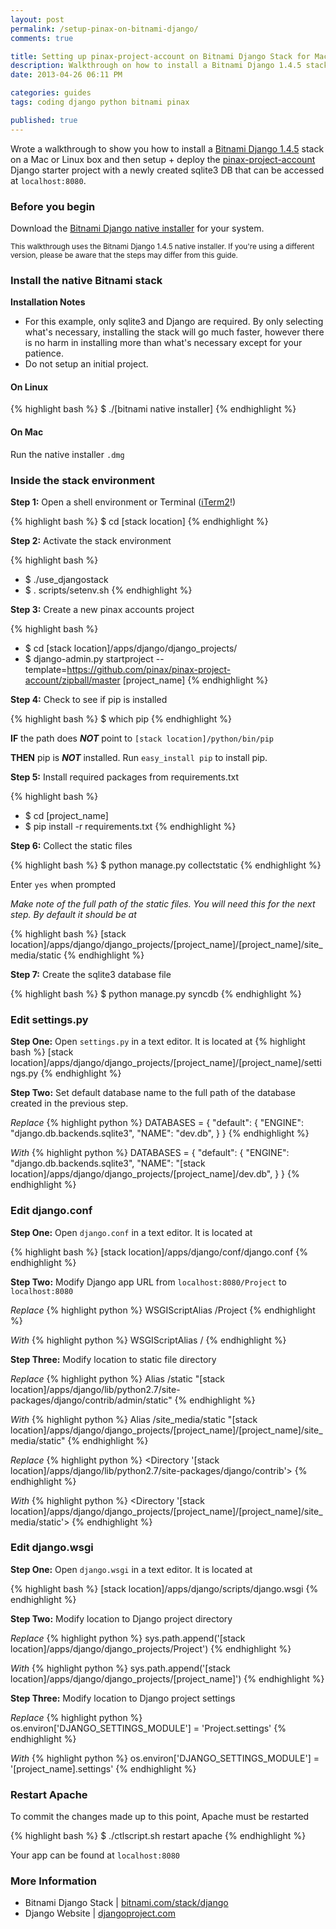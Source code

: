 ```yaml
---
layout: post
permalink: /setup-pinax-on-bitnami-django/
comments: true

title: Setting up pinax-project-account on Bitnami Django Stack for Mac/Linux
description: Walkthrough on how to install a Bitnami Django 1.4.5 stack on Mac/Linux and then setup + deploy the pinax-project-account starter project to the stack
date: 2013-04-26 06:11 PM

categories: guides
tags: coding django python bitnami pinax

published: true
---
```


Wrote a walkthrough to show you how to install a [Bitnami Django 1.4.5](https://bitnami.com/stack/django) stack on a Mac or Linux box and then setup + deploy the [pinax-project-account](https://github.com/pinax/pinax-project-account) Django starter project with a newly created sqlite3 DB that can be accessed at `localhost:8080`.

<!--more Check it out after the jump!-->


### Before you begin

Download the [Bitnami Django native installer](https://bitnami.com/stack/django/installer) for your system.

<small>This walkthrough uses the Bitnami Django 1.4.5 native installer. If you're using a different version, please be aware that the steps may differ from this guide.</small>


### Install the native Bitnami stack

**Installation Notes**

- For this example, only sqlite3 and Django are required. By only selecting what's necessary, installing the stack will go much faster, however there is no harm in installing more than what's necessary except for your patience.
- Do not setup an initial project.

#### On Linux

{% highlight bash %}
$ ./[bitnami native installer]
{% endhighlight %}

#### On Mac

Run the native installer `.dmg`


### Inside the stack environment

**Step 1:** Open a shell environment or Terminal (<a href="https://www.iterm2.com/">iTerm2</a>!)

{% highlight bash %}
$ cd [stack location]
{% endhighlight %}

**Step 2:** Activate the stack environment

{% highlight bash %}
- $ ./use_djangostack
- $ . scripts/setenv.sh
{% endhighlight %}

**Step 3:** Create a new pinax accounts project

{% highlight bash %}
- $ cd [stack location]/apps/django/django_projects/
- $ django-admin.py startproject --template=https://github.com/pinax/pinax-project-account/zipball/master [project_name]
{% endhighlight %}

**Step 4:** Check to see if pip is installed

{% highlight bash %}
$ which pip
{% endhighlight %}

**IF** the path does _**NOT**_ point to `[stack location]/python/bin/pip`

**THEN** pip is _**NOT**_ installed. Run `easy_install pip` to install pip.

**Step 5:** Install required packages from requirements.txt

{% highlight bash %}
- $ cd [project_name]
- $ pip install -r requirements.txt
{% endhighlight %}

**Step 6:** Collect the static files

{% highlight bash %}
$ python manage.py collectstatic
{% endhighlight %}

Enter `yes` when prompted

_Make note of the full path of the static files. You will need this for the next step. By default it should be at_

{% highlight bash %}
[stack location]/apps/django/django_projects/[project_name]/[project_name]/site_media/static
{% endhighlight %}

**Step 7:** Create the sqlite3 database file

{% highlight bash %}
$ python manage.py syncdb
{% endhighlight %}


### Edit settings.py

**Step One:** Open `settings.py` in a text editor. It is located at
{% highlight bash %}
[stack location]/apps/django/django_projects/[project_name]/[project_name]/settings.py
{% endhighlight %}

**Step Two:** Set default database name to the full path of the database created in the previous step.

_Replace_
{% highlight python %}
DATABASES = {
    "default": {
    "ENGINE": "django.db.backends.sqlite3",
    "NAME": "dev.db",
    }
}
{% endhighlight %}

_With_
{% highlight python %}
DATABASES = {
    "default": {
    "ENGINE": "django.db.backends.sqlite3",
    "NAME": "[stack location]/apps/django/django_projects/[project_name]/dev.db",
    }
}
{% endhighlight %}


### Edit django.conf

**Step One:** Open `django.conf` in a text editor. It is located at

{% highlight bash %}
[stack location]/apps/django/conf/django.conf
{% endhighlight %}

**Step Two:** Modify Django app URL from `localhost:8080/Project` to `localhost:8080`

_Replace_
{% highlight python %}
WSGIScriptAlias /Project
{% endhighlight %}

_With_
{% highlight python %}
WSGIScriptAlias /
{% endhighlight %}

**Step Three:** Modify location to static file directory

_Replace_
{% highlight python %}
Alias /static "[stack location]/apps/django/lib/python2.7/site-packages/django/contrib/admin/static"
{% endhighlight %}

_With_
{% highlight python %}
Alias /site_media/static "[stack location]/apps/django/django_projects/[project_name]/[project_name]/site_media/static"
{% endhighlight %}

_Replace_
{% highlight python %}
<Directory '[stack location]/apps/django/lib/python2.7/site-packages/django/contrib'>
{% endhighlight %}

_With_
{% highlight python %}
<Directory '[stack location]/apps/django/django_projects/[project_name]/[project_name]/site_media/static'>
{% endhighlight %}


### Edit django.wsgi

**Step One:** Open `django.wsgi` in a text editor. It is located at

{% highlight bash %}
[stack location]/apps/django/scripts/django.wsgi
{% endhighlight %}

**Step Two:** Modify location to Django project directory

_Replace_
{% highlight python %}
sys.path.append('[stack location]/apps/django/django_projects/Project')
{% endhighlight %}

_With_
{% highlight python %}
sys.path.append('[stack location]/apps/django/django_projects/[project_name]')
{% endhighlight %}

**Step Three:** Modify location to Django project settings

_Replace_
{% highlight python %}
os.environ['DJANGO_SETTINGS_MODULE'] = 'Project.settings'
{% endhighlight %}

_With_
{% highlight python %}
os.environ['DJANGO_SETTINGS_MODULE'] = '[project_name].settings'
{% endhighlight %}


### Restart Apache

To commit the changes made up to this point, Apache must be restarted

{% highlight bash %}
$ ./ctlscript.sh restart apache
{% endhighlight %}

Your app can be found at `localhost:8080`

### More Information

- Bitnami Django Stack | [bitnami.com/stack/django](https://bitnami.com/stack/django)
- Django Website | [djangoproject.com](https://www.djangoproject.com/)